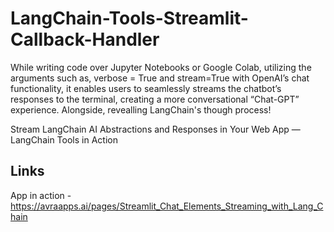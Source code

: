 # LangChain-Tools-Streamlit-Callback-Handler

While writing code over Jupyter Notebooks or Google Colab, utilizing the arguments such as, verbose = True and stream=True with OpenAI’s chat functionality, it enables users to seamlessly streams the chatbot’s responses to the terminal, creating a more conversational “Chat-GPT” experience. Alongside, revealling LangChain's though process!

Stream LangChain AI Abstractions and Responses in Your Web App — LangChain Tools in Action 

## Links
App in action - https://avraapps.ai/pages/Streamlit_Chat_Elements_Streaming_with_Lang_Chain



